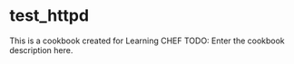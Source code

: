 # test_httpd
This is a cookbook created for Learning CHEF
TODO: Enter the cookbook description here.

